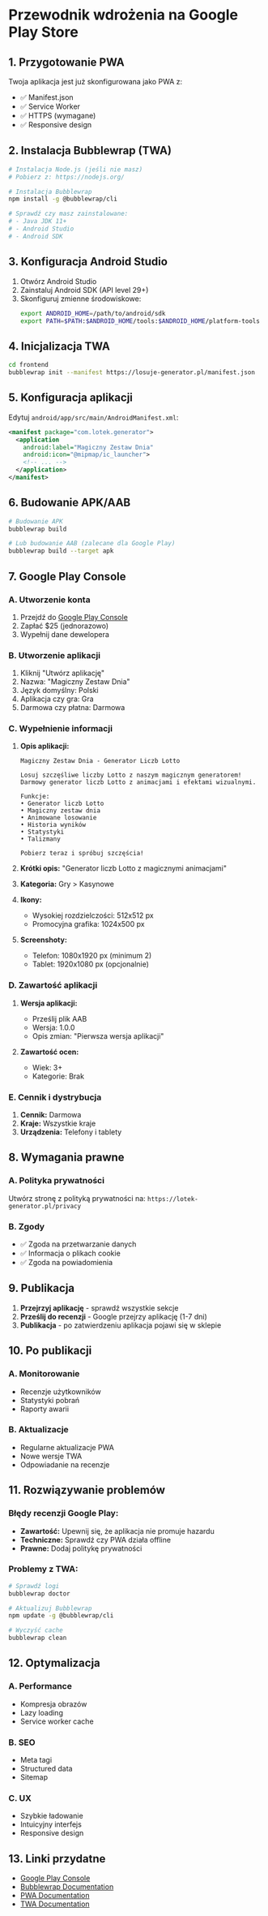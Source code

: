 # Przewodnik wdrożenia na Google Play Store

## 1. Przygotowanie PWA

Twoja aplikacja jest już skonfigurowana jako PWA z:
- ✅ Manifest.json
- ✅ Service Worker
- ✅ HTTPS (wymagane)
- ✅ Responsive design

## 2. Instalacja Bubblewrap (TWA)

```bash
# Instalacja Node.js (jeśli nie masz)
# Pobierz z: https://nodejs.org/

# Instalacja Bubblewrap
npm install -g @bubblewrap/cli

# Sprawdź czy masz zainstalowane:
# - Java JDK 11+
# - Android Studio
# - Android SDK
```

## 3. Konfiguracja Android Studio

1. Otwórz Android Studio
2. Zainstaluj Android SDK (API level 29+)
3. Skonfiguruj zmienne środowiskowe:
   ```bash
   export ANDROID_HOME=/path/to/android/sdk
   export PATH=$PATH:$ANDROID_HOME/tools:$ANDROID_HOME/platform-tools
   ```

## 4. Inicjalizacja TWA

```bash
cd frontend
bubblewrap init --manifest https://losuje-generator.pl/manifest.json
```

## 5. Konfiguracja aplikacji

Edytuj `android/app/src/main/AndroidManifest.xml`:
```xml
<manifest package="com.lotek.generator">
  <application
    android:label="Magiczny Zestaw Dnia"
    android:icon="@mipmap/ic_launcher">
    <!-- ... -->
  </application>
</manifest>
```

## 6. Budowanie APK/AAB

```bash
# Budowanie APK
bubblewrap build

# Lub budowanie AAB (zalecane dla Google Play)
bubblewrap build --target apk
```

## 7. Google Play Console

### A. Utworzenie konta
1. Przejdź do [Google Play Console](https://play.google.com/console)
2. Zapłać $25 (jednorazowo)
3. Wypełnij dane dewelopera

### B. Utworzenie aplikacji
1. Kliknij "Utwórz aplikację"
2. Nazwa: "Magiczny Zestaw Dnia"
3. Język domyślny: Polski
4. Aplikacja czy gra: Gra
5. Darmowa czy płatna: Darmowa

### C. Wypełnienie informacji
1. **Opis aplikacji:**
   ```
   Magiczny Zestaw Dnia - Generator Liczb Lotto
   
   Losuj szczęśliwe liczby Lotto z naszym magicznym generatorem! 
   Darmowy generator liczb Lotto z animacjami i efektami wizualnymi.
   
   Funkcje:
   • Generator liczb Lotto
   • Magiczny zestaw dnia
   • Animowane losowanie
   • Historia wyników
   • Statystyki
   • Talizmany
   
   Pobierz teraz i spróbuj szczęścia!
   ```

2. **Krótki opis:** "Generator liczb Lotto z magicznymi animacjami"

3. **Kategoria:** Gry > Kasynowe

4. **Ikony:**
   - Wysokiej rozdzielczości: 512x512 px
   - Promocyjna grafika: 1024x500 px

5. **Screenshoty:**
   - Telefon: 1080x1920 px (minimum 2)
   - Tablet: 1920x1080 px (opcjonalnie)

### D. Zawartość aplikacji
1. **Wersja aplikacji:**
   - Prześlij plik AAB
   - Wersja: 1.0.0
   - Opis zmian: "Pierwsza wersja aplikacji"

2. **Zawartość ocen:**
   - Wiek: 3+
   - Kategorie: Brak

### E. Cennik i dystrybucja
1. **Cennik:** Darmowa
2. **Kraje:** Wszystkie kraje
3. **Urządzenia:** Telefony i tablety

## 8. Wymagania prawne

### A. Polityka prywatności
Utwórz stronę z polityką prywatności na: `https://lotek-generator.pl/privacy`

### B. Zgody
- ✅ Zgoda na przetwarzanie danych
- ✅ Informacja o plikach cookie
- ✅ Zgoda na powiadomienia

## 9. Publikacja

1. **Przejrzyj aplikację** - sprawdź wszystkie sekcje
2. **Prześlij do recenzji** - Google przejrzy aplikację (1-7 dni)
3. **Publikacja** - po zatwierdzeniu aplikacja pojawi się w sklepie

## 10. Po publikacji

### A. Monitorowanie
- Recenzje użytkowników
- Statystyki pobrań
- Raporty awarii

### B. Aktualizacje
- Regularne aktualizacje PWA
- Nowe wersje TWA
- Odpowiadanie na recenzje

## 11. Rozwiązywanie problemów

### Błędy recenzji Google Play:
- **Zawartość:** Upewnij się, że aplikacja nie promuje hazardu
- **Techniczne:** Sprawdź czy PWA działa offline
- **Prawne:** Dodaj politykę prywatności

### Problemy z TWA:
```bash
# Sprawdź logi
bubblewrap doctor

# Aktualizuj Bubblewrap
npm update -g @bubblewrap/cli

# Wyczyść cache
bubblewrap clean
```

## 12. Optymalizacja

### A. Performance
- Kompresja obrazów
- Lazy loading
- Service worker cache

### B. SEO
- Meta tagi
- Structured data
- Sitemap

### C. UX
- Szybkie ładowanie
- Intuicyjny interfejs
- Responsive design

## 13. Linki przydatne

- [Google Play Console](https://play.google.com/console)
- [Bubblewrap Documentation](https://github.com/GoogleChromeLabs/bubblewrap)
- [PWA Documentation](https://web.dev/progressive-web-apps/)
- [TWA Documentation](https://developers.google.com/web/android/trusted-web-activity)
